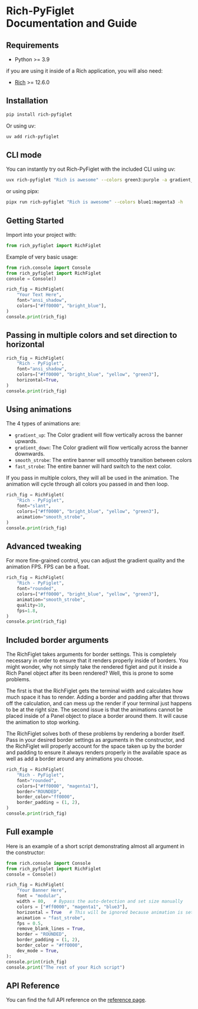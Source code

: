 # Rich-PyFiglet<br>Documentation and Guide

## Requirements

- Python >= 3.9

if you are using it inside of a Rich application, you will also need:

- [Rich](https://textual.textualize.io/) >= 12.6.0

## Installation

```sh
pip install rich-pyfiglet
```

Or using uv:

```sh
uv add rich-pyfiglet
```

## CLI mode

You can instantly try out Rich-PyFiglet with the included CLI using uv:

```sh
uvx rich-pyfiglet "Rich is awesome" --colors green3:purple -a gradient_down
```

or using pipx:

```sh
pipx run rich-pyfiglet "Rich is awesome" --colors blue1:magenta3 -h
```

## Getting Started

Import into your project with:

```py
from rich_pyfiglet import RichFiglet
```

Example of very basic usage:

```py
from rich.console import Console
from rich_pyfiglet import RichFiglet
console = Console()

rich_fig = RichFiglet(
    "Your Text Here",
    font="ansi_shadow",
    colors=["#ff0000", "bright_blue"],
)
console.print(rich_fig)
```

## Passing in multiple colors and set direction to horizontal

```py
rich_fig = RichFiglet(
    "Rich - PyFiglet",
    font="ansi_shadow",
    colors=["#ff0000", "bright_blue", "yellow", "green3"],
    horizontal=True,
)
console.print(rich_fig)
```

## Using animations

The 4 types of animations are:

- `gradient_up`: The Color gradient will flow vertically across the banner upwards.
- `gradient_down`: The Color gradient will flow vertically across the banner downwards.
- `smooth_strobe`: The entire banner will smoothly transition between colors
- `fast_strobe`: The entire banner will hard switch to the next color.

If you pass in multiple colors, they will all be used in the animation. The animation will cycle through all colors you passed in and then loop.

```py
rich_fig = RichFiglet(
    "Rich - PyFiglet",
    font="slant",
    colors=["#ff0000", "bright_blue", "yellow", "green3"],
    animation="smooth_strobe",
)
console.print(rich_fig)
```

## Advanced tweaking

For more fine-grained control, you can adjust the gradient quality and the animation FPS. FPS can be a float.

```py
rich_fig = RichFiglet(
    "Rich - PyFiglet",
    font="rounded",
    colors=["#ff0000", "bright_blue", "yellow", "green3"],
    animation="smooth_strobe",
    quality=10,
    fps=1.8,
)
console.print(rich_fig)
```

## Included border arguments

The RichFiglet takes arguments for border settings. This is completely necessary in order to ensure that it renders properly inside of borders. You might wonder, why not simply take the rendered figlet and put it inside a Rich Panel object after its been rendered? Well, this is prone to some problems.

The first is that the RichFiglet gets the terminal width and calculates how much space it has to render. Adding a border and padding after that throws off the calculation, and can mess up the render if your terminal just happens to be at the right size. The second issue is that the animations cannot be placed inside of a Panel object to place a border around them. It will cause the animation to stop working.

The RichFiglet solves both of these problems by rendering a border itself. Pass in your desired border settings as arguments in the constructor, and the RichFiglet will properly account for the space taken up by the border and padding to ensure it always renders properly in the available space as well as add a border around any animations you choose.

```py
rich_fig = RichFiglet(
    "Rich - PyFiglet",
    font="rounded",
    colors=["#ff0000", "magenta1"],
    border="ROUNDED",
    border_color="ff0000",
    border_padding = (1, 2),
)
console.print(rich_fig)
```

## Full example

Here is an example of a short script demonstrating almost all argument in the constructor:

```py
from rich.console import Console
from rich_pyfiglet import RichFiglet
console = Console()

rich_fig = RichFiglet(
    "Your Banner Here",
    font = "modular",
    width = 80,   # Bypass the auto-detection and set size manually
    colors = ["#ff0000", "magenta1", "blue3"],
    horizontal = True   # This will be ignored because animation is set
    animation = "fast_strobe",
    fps = 0.5,
    remove_blank_lines = True,
    border = "ROUNDED",
    border_padding = (1, 2),
    border_color = "#ff0000",
    dev_mode = True,
):
console.print(rich_fig)
console.print("The rest of your Rich script")
```

## API Reference

You can find the full API reference on the [reference page](reference.md).
